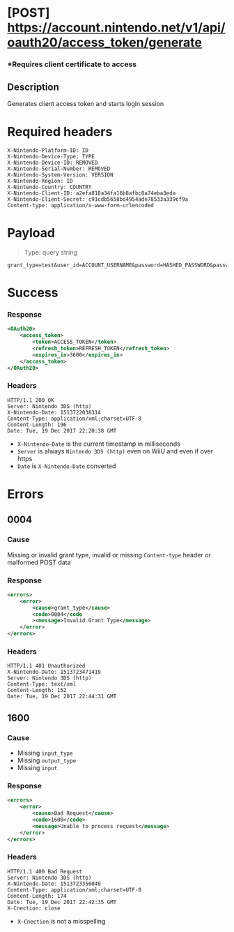# [POST] https://account.nintendo.net/v1/api/oauth20/access_token/generate

### *Requires client certificate to access

## Description
Generates client access token and starts login session

# Required headers
```
X-Nintendo-Platform-ID: ID
X-Nintendo-Device-Type: TYPE
X-Nintendo-Device-ID: REMOVED
X-Nintendo-Serial-Number: REMOVED
X-Nintendo-System-Version: VERSION
X-Nintendo-Region: ID
X-Nintendo-Country: COUNTRY
X-Nintendo-Client-ID: a2efa818a34fa16b8afbc8a74eba3eda
X-Nintendo-Client-Secret: c91cdb5658bd4954ade78533a339cf9a
Content-type: application/x-www-form-urlencoded
```
# Payload
> Type: query string
```
grant_type=test&user_id=ACCOUNT_USERNAME&password=HASHED_PASSWORD&password_type=hash
```

# Success
### Response
```xml
<OAuth20>
    <access_token>
        <token>ACCESS_TOKEN</token>
        <refresh_token>REFRESH_TOKEN</refresh_token>
        <expires_in>3600</expires_in>
    </access_token>
</OAuth20>
```
### Headers
```
HTTP/1.1 200 OK
Server: Nintendo 3DS (http)
X-Nintendo-Date: 1513722038314
Content-Type: application/xml;charset=UTF-8
Content-Length: 196
Date: Tue, 19 Dec 2017 22:20:38 GMT
```
- `X-Nintendo-Date` is the current timestamp in milliseconds
- `Server` is always `Nintendo 3DS (http)` even on WiiU and even if over https
- `Date` is `X-Nintendo-Date` converted

# Errors
## 0004
### Cause
Missing or invalid grant type, invalid or missing `Content-type` header or malformed POST data 
### Response
```xml
<errors>
    <error>
        <cause>grant_type</cause>
        <code>0004</code
        ><message>Invalid Grant Type</message>
    </error>
</errors>
```
### Headers
```
HTTP/1.1 401 Unauthorized
X-Nintendo-Date: 1513723471419
Server: Nintendo 3DS (http)
Content-Type: text/xml
Content-Length: 152
Date: Tue, 19 Dec 2017 22:44:31 GMT
```

## 1600
### Cause
- Missing `input_type`
- Missing `output_type`
- Missing `input`
### Response
```xml
<errors>
    <error>
        <cause>Bad Request</cause>
        <code>1600</code>
        <message>Unable to process request</message>
    </error>
</errors>
```
### Headers
```
HTTP/1.1 400 Bad Request
Server: Nintendo 3DS (http)
X-Nintendo-Date: 1513723356049
Content-Type: application/xml;charset=UTF-8
Content-Length: 174
Date: Tue, 19 Dec 2017 22:42:35 GMT
X-Cnection: close
```
- `X-Cnection` is not a misspelling
